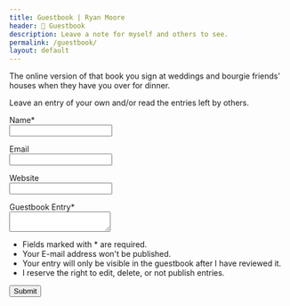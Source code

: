 ```yaml
---
title: Guestbook | Ryan Moore
header: 💬 Guestbook
description: Leave a note for myself and others to see.
permalink: /guestbook/
layout: default
---
```


The online version of that book you sign at weddings and bourgie friends' houses when
they have you over for dinner.

Leave an entry of your own and/or read the entries left by others.

<form method="post" name = "contactform" action="contact-form-handler.php">  
 <p>  
   <label>Name*</label><br>  
   <input type="text" name="name">  
 </p>  
 <p>  
   <label>Email</label><br>  
   <input type="email" name="email">  
 </p>  
 <p>  
   <label>Website</label><br>  
   <input type="text" name="website">  
 </p>  
 <p>  
   <label>Guestbook Entry*</label><br>  
   <textarea name = "guestbook-entry"></textarea>  
 </p>  
 <ul>
   <li>Fields marked with * are required.</li>
   <li>Your E-mail address won't be published.</li>
   <li>Your entry will only be visible in the guestbook after I have reviewed it.</li>
   <li>I reserve the right to edit, delete, or not publish entries.</li>
 </ul>
 <input type="submit" value="Submit" return = "False"/>
</form>
